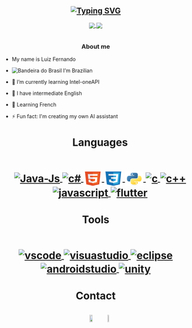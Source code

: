   # 
  <div align="center">  
      
  ## <a href="https://github.com/Luix-F/Luix-F"><img src="https://readme-typing-svg.demolab.com?font=Fira+Code&duration=2300&size=30&pause=1000&color=C7CBFD&width=500&lines=Hi+there%2C+I'm+Luiz+Fernando.;I+am+a+Computer+Scientist.;I+am+a+student+at+PUC+Minas." alt="Typing SVG" /></a>
</div>

    
<div align="center"> 
  <a href="https://github.com/Luix-F/Luix-F">
  <img align="center" height="180cm" src="https://github-readme-stats.vercel.app/api?username=Luix-F&show_icons=true&theme=dark" />
</a>
<a href="https://github.com/Luix-F/Luix-F">
  <img align="center" height="180cm" src="https://github-readme-stats.vercel.app/api/top-langs/?username=Luix-F&theme=dark&layout=compact" />
</a>
  </div>

  #
  <h3 align="center"> About me </h3>
  
- My name is Luiz Fernando <div style="display: inline_block" >
- <img src="https://upload.wikimedia.org/wikipedia/commons/0/05/Flag_of_Brazil.svg" alt="Bandeira do Brasil" width="25" height="15"> I’m Brazilian </div>
- 🌱 I’m currently learning Intel-oneAPI
- 📕 I have intermediate English
- 🎯 Learning French
- ⚡ Fun fact: I'm creating my own AI assistant
  #
  
  # **<p align="center">Languages</p>** <div align="center">  <div style="display: inline_block" ><br> <a href="https://github.com/Luix-F/Luix-F"> <img align="center" alt="Java-Js" height="40" width="50" src="https://cdn.jsdelivr.net/gh/devicons/devicon@latest/icons/java/java-original.svg"> <img align="center" alt="c#" height="40" width="50" src="https://cdn.jsdelivr.net/gh/devicons/devicon@latest/icons/csharp/csharp-original.svg"/> <img align="center" alt="HTML" height="40" width="50" src="https://raw.githubusercontent.com/devicons/devicon/master/icons/html5/html5-original.svg"> <img align="center" alt="CSS" height="40" width="50" src="https://raw.githubusercontent.com/devicons/devicon/master/icons/css3/css3-original.svg">  <img align="center" alt="Python" height="40" width="50" src="https://raw.githubusercontent.com/devicons/devicon/master/icons/python/python-original.svg">  <img align="center" alt="c" height="40" width="50" src="https://cdn.jsdelivr.net/gh/devicons/devicon@latest/icons/c/c-original.svg">  <img align="center" alt="c++" height="40" width="50" src="https://cdn.jsdelivr.net/gh/devicons/devicon@latest/icons/cplusplus/cplusplus-original.svg">      <img align="center" alt="javascript" height="40" width="50" src="https://cdn.jsdelivr.net/gh/devicons/devicon@latest/icons/javascript/javascript-original.svg">      <img align="center" alt="flutter" height="40" width="50" src="https://cdn.jsdelivr.net/gh/devicons/devicon@latest/icons/flutter/flutter-original.svg"> 
  </a>  </div> </div>
  
# **<p align="center">Tools</p>** <div align="center">  <div style="display: inline_block" ><br> <a href="https://github.com/Luix-F/Luix-F"> <img align="center" alt="vscode" height="40" width="50" src="https://cdn.jsdelivr.net/gh/devicons/devicon@latest/icons/vscode/vscode-original.svg"> <img align="center" alt="visuastudio" height="40" width="50" src="https://cdn.jsdelivr.net/gh/devicons/devicon@latest/icons/visualstudio/visualstudio-original.svg"> <img align="center" alt="eclipse" height="40" width="50" src="https://cdn.jsdelivr.net/gh/devicons/devicon@latest/icons/eclipse/eclipse-original.svg"> <img align="center" alt="androidstudio" height="40" width="50" src="https://cdn.jsdelivr.net/gh/devicons/devicon@latest/icons/androidstudio/androidstudio-original.svg"> <img align="center" alt="unity" height="40" width="50" src="https://cdn.jsdelivr.net/gh/devicons/devicon@latest/icons/unity/unity-original.svg"> 
</a> </div>

# **<p align="center">Contact</p>** <div align="center"> <a href = "mailto:luizfernandoe30@gmail.com"> <img height="10%" width="12%" src="https://img.shields.io/badge/-Gmail-%23333?style=for-the-badge&logo=gmail&logoColor=white" target="_blank"></a>  <a href = "https://www.linkedin.com/in/luiz-fernando-antunes-da-silva-frassi-40aa4422b/"> <img height="4%" width="3.8%" src="https://cdn.jsdelivr.net/gh/devicons/devicon@latest/icons/linkedin/linkedin-original.svg" target="_blank"></a>

  <!--<a href="https://www.youtube.com/channel/UC_-uuuZbY0AAt9CViNzvc-Q" target="_blank"><img src="https://img.shields.io/badge/YouTube-FF0000?style=for-the-badge&logo=youtube&logoColor=white" target="_blank"></a>
  <a href="https://instagram.com/rafaballerini" target="_blank"><img src="https://img.shields.io/badge/-Instagram-%23E4405F?style=for-the-badge&logo=instagram&logoColor=white" target="_blank"></a>
 	<a href="https://www.twitch.tv/rafaballerinii" target="_blank"><img src="https://img.shields.io/badge/Twitch-9146FF?style=for-the-badge&logo=twitch&logoColor=white" target="_blank"></a>
  <a href="https://discord.gg/wagxzStdcR" target="_blank"><img src="https://img.shields.io/badge/Discord-7289DA?style=for-the-badge&logo=discord&logoColor=white" target="_blank"></a>
  <a href="https://www.linkedin.com/in/rafaella-ballerini-45875016a" target="_blank"><img src="https://img.shields.io/badge/-LinkedIn-%230077B5?style=for-the-badge&logo=linkedin&logoColor=white" target="_blank"></a> 
  -->
</div>
  

